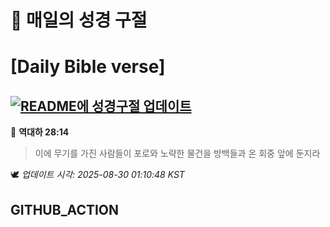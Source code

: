 # 🙏 매일의 성경 구절
# [Daily Bible verse]
## [![README에 성경구절 업데이트](https://github.com/DONGSUKA/first_test/actions/workflows/update-readme-bible.yml/badge.svg)](https://github.com/DONGSUKA/first_test/actions/workflows/update-readme-bible.yml)
<!-- START_BIBLE_VERSE -->
📖 **역대하 28:14**
> 이에 무기를 가진 사람들이 포로와 노략한 물건을 방백들과 온 회중 앞에 둔지라

🕊️ _업데이트 시각: 2025-08-30 01:10:48 KST_
  <!-- END_BIBLE_VERSE -->
## GITHUB_ACTION
